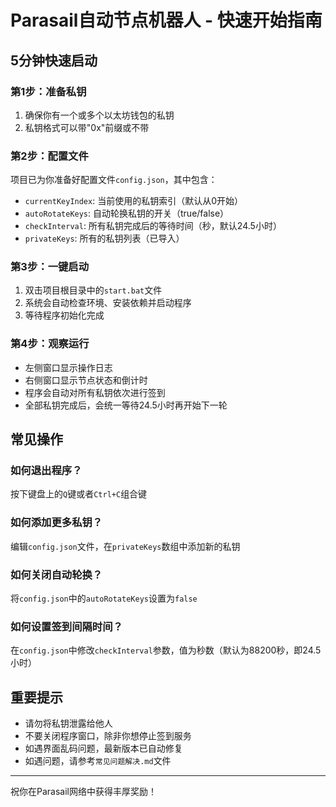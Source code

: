 # Parasail自动节点机器人 - 快速开始指南

## 5分钟快速启动

### 第1步：准备私钥
1. 确保你有一个或多个以太坊钱包的私钥
2. 私钥格式可以带"0x"前缀或不带

### 第2步：配置文件
项目已为你准备好配置文件`config.json`，其中包含：
- `currentKeyIndex`: 当前使用的私钥索引（默认从0开始）
- `autoRotateKeys`: 自动轮换私钥的开关（true/false）
- `checkInterval`: 所有私钥完成后的等待时间（秒，默认24.5小时）
- `privateKeys`: 所有的私钥列表（已导入）

### 第3步：一键启动
1. 双击项目根目录中的`start.bat`文件
2. 系统会自动检查环境、安装依赖并启动程序
3. 等待程序初始化完成

### 第4步：观察运行
- 左侧窗口显示操作日志
- 右侧窗口显示节点状态和倒计时
- 程序会自动对所有私钥依次进行签到
- 全部私钥完成后，会统一等待24.5小时再开始下一轮

## 常见操作

### 如何退出程序？
按下键盘上的`Q`键或者`Ctrl+C`组合键

### 如何添加更多私钥？
编辑`config.json`文件，在`privateKeys`数组中添加新的私钥

### 如何关闭自动轮换？
将`config.json`中的`autoRotateKeys`设置为`false`

### 如何设置签到间隔时间？
在`config.json`中修改`checkInterval`参数，值为秒数（默认为88200秒，即24.5小时）

## 重要提示
- 请勿将私钥泄露给他人
- 不要关闭程序窗口，除非你想停止签到服务
- 如遇界面乱码问题，最新版本已自动修复
- 如遇问题，请参考`常见问题解决.md`文件

---

祝你在Parasail网络中获得丰厚奖励！ 